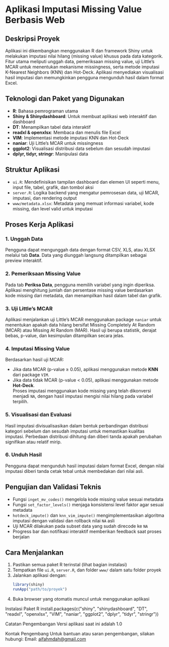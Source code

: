 # Aplikasi Imputasi Missing Value Berbasis Web

## Deskripsi Proyek  
Aplikasi ini dikembangkan menggunakan R dan framework Shiny untuk melakukan imputasi nilai hilang (missing value) khusus pada data kategorik. Fitur utama meliputi unggah data, pemeriksaan missing value, uji Little’s MCAR untuk menentukan mekanisme missingness, serta metode imputasi K-Nearest Neighbors (KNN) dan Hot-Deck. Aplikasi menyediakan visualisasi hasil imputasi dan memungkinkan pengguna mengunduh hasil dalam format Excel.

## Teknologi dan Paket yang Digunakan  
- **R**: Bahasa pemrograman utama  
- **Shiny & Shinydashboard**: Untuk membuat aplikasi web interaktif dan dashboard  
- **DT**: Menampilkan tabel data interaktif  
- **readxl & openxlsx**: Membaca dan menulis file Excel  
- **VIM**: Implementasi metode imputasi KNN dan Hot-Deck  
- **naniar**: Uji Little’s MCAR untuk missingness  
- **ggplot2**: Visualisasi distribusi data sebelum dan sesudah imputasi  
- **dplyr, tidyr, stringr**: Manipulasi data  

## Struktur Aplikasi  
- `ui.R`: Mendefinisikan tampilan dashboard dan elemen UI seperti menu, input file, tabel, grafik, dan tombol aksi  
- `server.R`: Logika backend yang mengatur pemrosesan data, uji MCAR, imputasi, dan rendering output  
- `www/metadata.xlsx`: Metadata yang memuat informasi variabel, kode missing, dan level valid untuk imputasi  

## Proses Kerja Aplikasi  

### 1. Unggah Data  
Pengguna dapat mengunggah data dengan format CSV, XLS, atau XLSX melalui tab **Data**. Data yang diunggah langsung ditampilkan sebagai preview interaktif.

### 2. Pemeriksaan Missing Value  
Pada tab **Periksa Data**, pengguna memilih variabel yang ingin diperiksa. Aplikasi menghitung jumlah dan persentase missing value berdasarkan kode missing dari metadata, dan menampilkan hasil dalam tabel dan grafik.

### 3. Uji Little’s MCAR  
Aplikasi menjalankan uji Little’s MCAR menggunakan package `naniar` untuk menentukan apakah data hilang bersifat Missing Completely At Random (MCAR) atau Missing At Random (MAR). Hasil uji berupa statistik, derajat bebas, p-value, dan kesimpulan ditampilkan secara jelas.

### 4. Imputasi Missing Value  
Berdasarkan hasil uji MCAR:  
- Jika data MCAR (p-value ≥ 0.05), aplikasi menggunakan metode **KNN** dari package `VIM`.  
- Jika data tidak MCAR (p-value < 0.05), aplikasi menggunakan metode **Hot-Deck**.  
Proses imputasi menggunakan kode missing yang telah dikonversi menjadi `NA`, dengan hasil imputasi mengisi nilai hilang pada variabel terpilih.

### 5. Visualisasi dan Evaluasi  
Hasil imputasi divisualisasikan dalam bentuk perbandingan distribusi kategori sebelum dan sesudah imputasi untuk memastikan kualitas imputasi. Perbedaan distribusi dihitung dan diberi tanda apakah perubahan signifikan atau relatif mirip.

### 6. Unduh Hasil  
Pengguna dapat mengunduh hasil imputasi dalam format Excel, dengan nilai imputasi diberi tanda cetak tebal untuk membedakan dari nilai asli.

## Pengujian dan Validasi Teknis  
- Fungsi `inget_mv_codes()` mengelola kode missing value sesuai metadata  
- Fungsi `set_factor_levels()` menjaga konsistensi level faktor agar sesuai metadata  
- `hotdeck_impute()` dan `knn_vim_impute()` mengimplementasikan algoritma imputasi dengan validasi dan rollback nilai `NA` asli  
- Uji MCAR dilakukan pada subset data yang sudah direcode ke `NA`  
- Progress bar dan notifikasi interaktif memberikan feedback saat proses berjalan  

## Cara Menjalankan  
1. Pastikan semua paket R terinstal (lihat bagian instalasi)  
2. Tempatkan file `ui.R`, `server.R`, dan folder `www/` dalam satu folder proyek  
3. Jalankan aplikasi dengan:  
   ```r
   library(shiny)
   runApp("path/to/proyek")
4. Buka browser yang otomatis muncul untuk menggunakan aplikasi

Instalasi Paket R
install.packages(c("shiny", "shinydashboard", "DT", "readxl", "openxlsx", "VIM", "naniar", "ggplot2", "dplyr", "tidyr", "stringr"))

Catatan Pengembangan
Versi aplikasi saat ini adalah 1.0

Kontak Pengembang
Untuk bantuan atau saran pengembangan, silakan hubungi:
Email: aifahmdah@gmail.com
